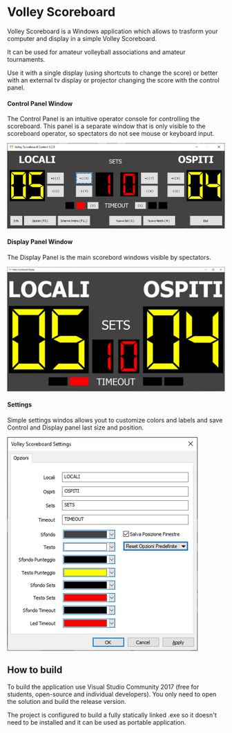 # Volley Scoreboard

Volley Scoreboard is a Windows application which allows to trasform your computer and display in a simple Volley Scoreboard.

It can be used for amateur volleyball associations and amateur tournaments.

Use it with a single display (using shortcuts to change the score) or better with an external tv display or projector changing the score with the control panel. 

#### Control Panel Window
The Control Panel is an intuitive operator console for controlling the scoreboard.
This panel is a separate window that is only visible to the scoreboard operator, so spectators do not see mouse or keyboard input.

![Control-Panel](Screenshots/Control-Panel.png)


#### Display Panel Window
The Display Panel is the main scorebord windows visible by spectators.

![Control-Panel](Screenshots/Display-Panel.png)

#### Settings
Simple settings windos allows yout to customize colors and labels and save Control and Display panel last size and position.

![Control-Panel](Screenshots/Settings.png)

## How to build

To build the application use Visual Studio Community 2017 (free for students, open-source and individual developers).
You only need to open the solution and build the release version.

The project is configured to build a fully statically linked .exe so it doesn't need to be installed and it can be used as portable application.






